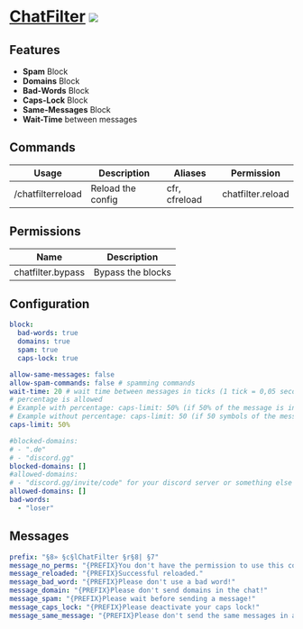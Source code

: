 # [ChatFilter](https://poggit.pmmp.io/p/Chat-Filter) [![](https://poggit.pmmp.io/shield.state/Chat-Filter)](https://poggit.pmmp.io/p/Chat-Filter)

## Features
- **Spam** Block
- **Domains** Block
- **Bad-Words** Block
- **Caps-Lock** Block
- **Same-Messages** Block
- **Wait-Time** between messages

## Commands
| Usage             | Description       | Aliases       | Permission        |
|-------------------|-------------------|---------------|-------------------|
| /chatfilterreload | Reload the config | cfr, cfreload | chatfilter.reload |

## Permissions
| Name              | Description       |
|-------------------|-------------------|
| chatfilter.bypass | Bypass the blocks |

## Configuration
```yaml
block:
  bad-words: true
  domains: true
  spam: true
  caps-lock: true

allow-same-messages: false
allow-spam-commands: false # spamming commands
wait-time: 20 # wait time between messages in ticks (1 tick = 0,05 seconds | 20 ticks = 1 second)
# percentage is allowed
# Example with percentage: caps-limit: 50% (if 50% of the message is in caps the player will be warned)
# Example without percentage: caps-limit: 50 (if 50 symbols of the message are in caps the player will be warned)
caps-limit: 50%

#blocked-domains:
# - ".de"
# - "discord.gg"
blocked-domains: []
#allowed-domains:
# - "discord.gg/invite/code" for your discord server or something else
allowed-domains: []
bad-words:
  - "loser"
```

## Messages
```yaml
prefix: "§8» §c§lChatFilter §r§8| §7"
message_no_perms: "{PREFIX}You don't have the permission to use this command!"
message_reloaded: "{PREFIX}Successful reloaded."
message_bad_word: "{PREFIX}Please don't use a bad word!"
message_domain: "{PREFIX}Please don't send domains in the chat!"
message_spam: "{PREFIX}Please wait before sending a message!"
message_caps_lock: "{PREFIX}Please deactivate your caps lock!"
message_same_message: "{PREFIX}Please don't send the same messages in a row!"
```
